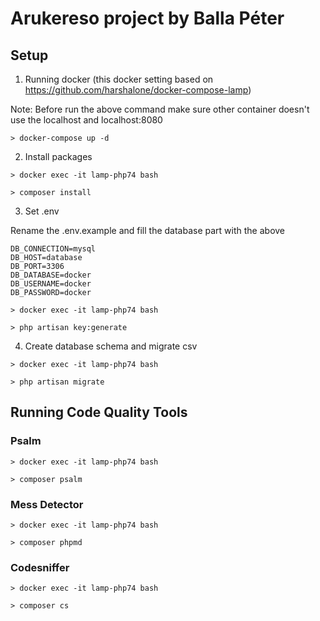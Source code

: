# Arukereso project by Balla Péter

## Setup

1. Running docker (this docker setting based on https://github.com/harshalone/docker-compose-lamp)

Note: Before run the above command make sure other container doesn't use the localhost and localhost:8080 

```
> docker-compose up -d
```

2. Install packages

```
> docker exec -it lamp-php74 bash

> composer install
```

3. Set .env

Rename the .env.example and fill the database part with the above

```
DB_CONNECTION=mysql
DB_HOST=database
DB_PORT=3306
DB_DATABASE=docker
DB_USERNAME=docker
DB_PASSWORD=docker
```

```
> docker exec -it lamp-php74 bash

> php artisan key:generate
```

4. Create database schema and migrate csv

```
> docker exec -it lamp-php74 bash

> php artisan migrate
```

## Running Code Quality Tools

### Psalm

```
> docker exec -it lamp-php74 bash

> composer psalm
```

### Mess Detector

```
> docker exec -it lamp-php74 bash

> composer phpmd
```

### Codesniffer

```
> docker exec -it lamp-php74 bash

> composer cs
```
